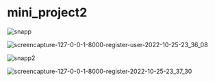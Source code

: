# mini_project2

![snapp](https://user-images.githubusercontent.com/79381313/197871818-c4f19614-13ab-405c-b7b7-ed6996d2f9d6.png)



![screencapture-127-0-0-1-8000-register-user-2022-10-25-23_36_08](https://user-images.githubusercontent.com/79381313/197871876-7c497f9b-1a00-4e6f-b9d6-3092d5d68465.png)



![snapp2](https://user-images.githubusercontent.com/79381313/197872130-61961288-21e0-48ff-9dcd-282036015cf1.png)



![screencapture-127-0-0-1-8000-register-2022-10-25-23_37_30](https://user-images.githubusercontent.com/79381313/197872238-c3c75307-e976-45b7-a582-4c3e2d4c5295.png)
